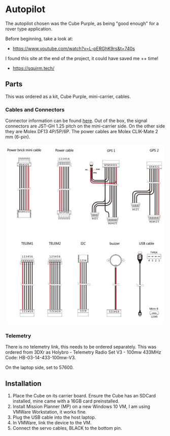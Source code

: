 # Autopilot
The autopilot chosen was the Cube Purple, as being "good enough" for a rover type application.

Before beginning, take a look at:

- https://www.youtube.com/watch?v=L-pERGhK9rs&t=740s

I found this site at the end of the project, it could have saved me ++ time!

- https://squirm.tech/


## Parts
This was ordered as a kit, Cube Purple, mini-carrier, cables.
### Cables and Connectors
Connector information can be found [here](https://docs.cubepilot.org/user-guides/carrier-boards/mini-carrier-board).
Out of the box, the signal connectors are JST-GH 1.25 pitch on the mini-carrier side. 
On the other side they are Molex DF13 4P/5P/6P. The power cables are Molex CLIK-Mate 2 mm (6-pin).

![](CubeCables.jpg)

### Telemetry
There is no telemetry link, this needs to be ordered separately.
This was ordered from 3DXr as Holybro - Telemetry Radio Set V3 - 100mw 433MHz
Code: HB-03-14-433-100mw-V3.

On the laptop side, set to 57600.

## Installation
1. Place the Cube on its carrier board.
   Ensure the Cube has an SDCard installed, mine came with a 16GB card preinstalled.
2. Install Mission Planner (MP) on a new Windows 10 VM, I am using VMWare Workstation, it works fine.
3. Plug the USB cable into the host laptop.
4. In VMWare, link the device to the VM.
5. Connect the servo cables, BLACK to the bottom pin.



